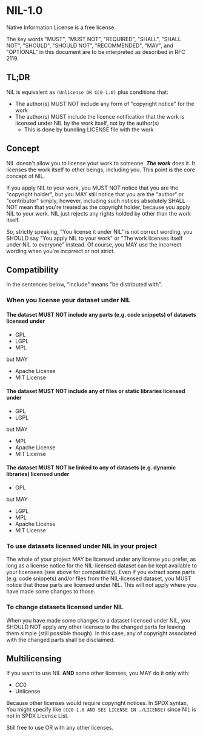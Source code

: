 # NIL-1.0

Native Information License is a free license.

The key words "MUST", "MUST NOT", "REQUIRED", "SHALL", "SHALL NOT", "SHOULD", "SHOULD NOT", "RECOMMENDED",  "MAY", and "OPTIONAL" in this document are to be interpreted as described in RFC 2119.

## TL;DR

NIL is equivalent as `(Unlicense OR CC0-1.0)` plus conditions that:

- The author(s) MUST NOT include any form of "copyright notice" for the work
- The author(s) MUST include the licence notification that the work is licensed under NIL by the work itself, not by the author(s)
  - This is done by bundling LICENSE file with the work

## Concept

NIL doesn't allow you to license your work to someone. ***The work*** does it. It licenses the work itself to other beings, including you. This point is the core concept of NIL.

If you apply NIL to your work, you MUST NOT notice that you are the "copyright holder", but you MAY still notice that you are the "author" or "contributor" simply, however, including such notices absolutely SHALL NOT mean that you're treated as the copyright holder, because you apply NIL to your work. NIL just rejects any rights holded by other than the work itself.

So, strictly speaking, "You license it under NIL" is not correct wording, you SHOULD say "You apply NIL to your work" or "The work licenses itself under NIL to everyone" instead. Of course, you MAY use the incorrect wording when you're incorrect or not strict.

## Compatibility

In the sentences below, "include" means "be distributed with".

### When you license your dataset under NIL

#### The dataset MUST NOT include any parts (e.g. code snippets) of datasets licensed under

- GPL
- LGPL
- MPL

but MAY

- Apache License
- MIT License

#### The dataset MUST NOT include any of files or static libraries licensed under

- GPL
- LGPL

but MAY

- MPL
- Apache License
- MIT License

#### The dataset MUST NOT be linked to any of datasets (e.g. dynamic libraries) licensed under

- GPL

but MAY

- LGPL
- MPL
- Apache License
- MIT License

### To use datasets licensed under NIL in your project

The whole of your project MAY be licensed under any license you prefer, as long as a license notice for the NIL-licensed dataset can be kept available to your licensees (see above for compatibility). Even if you extract some parts (e.g. code snippets) and/or files from the NIL-licensed dataset, you MUST notice that those parts are licensed under NIL. This will not apply where you have made some changes to those.

### To change datasets licensed under NIL

When you have made some changes to a dataset licensed under NIL, you SHOULD NOT apply any other licenses to the changed parts for leaving them simple (still possible though). In this case, any of copyright associated with the changed parts shall be disclaimed.

## Multilicensing

If you want to use NIL **AND** some other licenses, you MAY do it only with:

- CC0
- Unlicense

Because other licenses would require copyright notices. In SPDX syntax, You might specify like `(CC0-1.0 AND SEE LICENSE IN ./LICENSE)` since NIL is not in SPDX License List.

Still free to use OR with any other licenses.